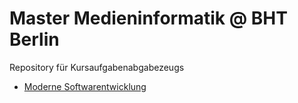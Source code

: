 # Master Medieninformatik @ BHT Berlin

Repository für Kursaufgabenabgabezeugs

- [Moderne Softwarentwicklung](ModerneSoftwareentwicklung/README.md)